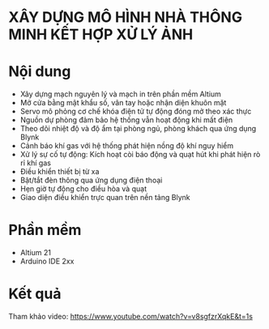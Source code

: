 # XÂY DỰNG MÔ HÌNH NHÀ THÔNG MINH KẾT HỢP XỬ LÝ ẢNH
# Nội dung  
- Xây dựng mạch nguyên lý và mạch in trên phần mềm Altium  
- Mở cửa bằng mật khẩu số, vân tay hoặc nhận diện khuôn mặt  
- Servo mô phỏng cơ chế khóa điện tử tự động đóng mở theo xác thực  
- Nguồn dự phòng đảm bảo hệ thống vẫn hoạt động khi mất điện  
- Theo dõi nhiệt độ và độ ẩm tại phòng ngủ, phòng khách qua ứng dụng Blynk  
- Cảnh báo khí gas với hệ thống phát hiện nồng độ khí nguy hiểm  
- Xử lý sự cố tự động: Kích hoạt còi báo động và quạt hút khi phát hiện rò rỉ khí gas  
- Điều khiển thiết bị từ xa  
- Bật/tắt đèn thông qua ứng dụng điện thoại  
- Hẹn giờ tự động cho điều hòa và quạt  
- Giao diện điều khiển trực quan trên nền tảng Blynk  
# Phần mềm 
- Altium 21  
- Arduino IDE 2xx  
# Kết quả
Tham khảo video: https://www.youtube.com/watch?v=v8sgfzrXqkE&t=1s
